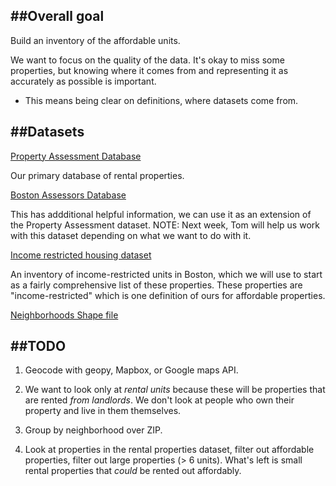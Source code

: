 ##Overall goal
-----------------------

Build an inventory of the affordable units. 

We want to focus on the quality of the data. It's okay to miss some properties, but knowing where it comes from and representing it as accurately as possible is important.

- This means being clear on definitions, where datasets come from.

##Datasets
--------------------------

[Property Assessment Database](https://data.boston.gov/dataset/property-assessment/resource/4b99718b-d064-471b-9b24-517ae5effecc)

Our primary database of rental properties.

[Boston Assessors Database](https://data.boston.gov/dataset/property-assessment/resource/4b99718b-d064-471b-9b24-517ae5effecc)

This has addditional helpful information, we can use it as an extension of the Property Assessment dataset. NOTE: Next week, Tom will help us work with this dataset depending on what we want to do with it.

[Income restricted housing dataset](https://data.boston.gov/dataset/income-restricted-housing)

An inventory of income-restricted units in Boston, which we will use to start as a fairly comprehensive list of these properties. These properties are "income-restricted" which is one definition of ours for affordable properties. 

[Neighborhoods Shape file](https://bostonopendata-boston.opendata.arcgis.com/datasets/3525b0ee6e6b427f9aab5d0a1d0a1a28_0/explore?location=42.312295%2C-71.056800%2C12.58)

##TODO
---------------------------

1. Geocode with geopy, Mapbox, or Google maps API.

2. We want to look only at *rental units* because these will be properties that are rented *from landlords*. We don't look at people who own their property and live in them themselves.

3. Group by neighborhood over ZIP.

4. Look at properties in the rental properties dataset, filter out affordable properties, filter out large properties (> 6 units). What's left is small rental properties that *could* be rented out affordably.
